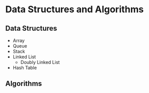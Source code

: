 # Data Structures and Algorithms  
## Data Structures 
* Array
* Queue
* Stack 
* Linked List
  * Doubly Linked List
* Hash Table
## Algorithms